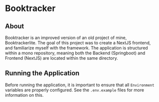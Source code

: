# Booktracker

## About

Booktracker is an improved version of an old project of mine, Booktrackerlite.  The goal of this project was to create a NextJS frontend, and familiarize myself with the framework.  The application is structured within a mono repository, meaning both the Backend (Springboot) and Frontend (NextJS) are located within the same directory.

## Running the Application

Before running the application, it is important to ensure that all `Environment` variables are properly configured.  See the `.env.example` files for more information on this.
